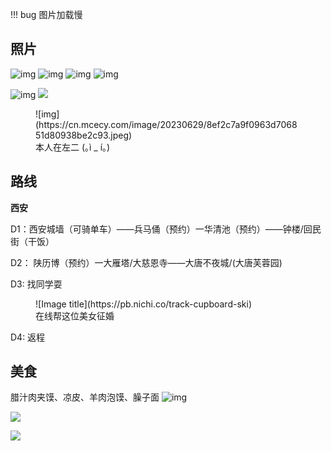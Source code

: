 !!! bug
    图片加载慢
## 照片  

![img](https://cn.mcecy.com/image/20230505/ff96021ca3a8065f1a908d1d69cc90f1.jpeg)
![img](https://cn.mcecy.com/image/20230505/07ce31614d662c946f93dad15bd899d0.jpeg)
![img](https://cn.mcecy.com/image/20230505/8e211bcb34f33079b58dadbc8596c3fb.jpeg)
![img](https://cn.mcecy.com/image/20230505/06f43861a434463274d233de567c1286.jpeg)

![img](https://cn.mcecy.com/image/20230505/8b109b976df8d89f453778acd0a04afe.jpeg)
![](https://pb.nichi.co/witness-enhance-change)



 
<figure markdown>
  ![img](https://cn.mcecy.com/image/20230629/8ef2c7a9f0963d706851d80938be2c93.jpeg)
  <figcaption>本人在左二 (｡ì _ í｡)</figcaption>
</figure>




## 路线
**西安**

D1：西安城墙（可骑单车）——兵马俑（预约）一华清池（预约）——钟楼/回民街（干饭）

D2： 陕历博（预约）一大雁塔/大慈恩寺——大唐不夜城/(大唐芙蓉园)

D3: 找同学耍

<figure markdown>
  ![Image title](https://pb.nichi.co/track-cupboard-ski)
  <figcaption> 在线帮这位美女征婚</figcaption>
</figure>
D4: 返程

## 美食  

腊汁肉夹馍、凉皮、羊肉泡馍、臊子面
![img](https://cn.mcecy.com/image/20230505/96fe669468c7238fef98b7c1aae36702.jpeg)


![](https://pb.nichi.co/toddler-height-isolate)

![](https://pb.nichi.co/puzzle-bachelor-wisdom)


